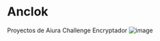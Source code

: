 # Anclok
Proyectos de Aiura Challenge Encryptador
![image](https://user-images.githubusercontent.com/20464777/213898928-22b238c5-852a-4f53-bed9-c1e2c08411d3.png)
